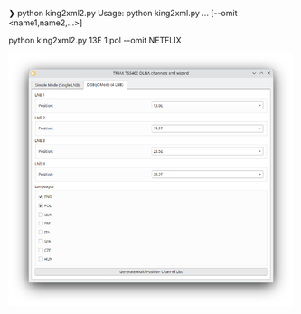 ❯ python king2xml2.py
Usage: python king2xml.py <position> <source> <lang1> <lang2> ... [--omit <name1,name2,...>]


python king2xml2.py 13E 1 pol --omit NETFLIX




<img width="964" alt="diseqc" src="https://github.com/stpf99/sat-ip-dlna-playlist/blob/3715272dbfaef6d198f6110dc5660c87b1391b8b/gui.png">
